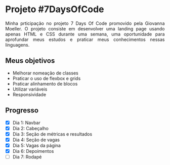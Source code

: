 # Projeto #7DaysOfCode
<p align="justify">Minha prticipação no projeto 7 Days Of Code promovido pela Giovanna Moeller. O projeto consiste em desenvolver uma landing page usando apenas HTML e CSS durante uma semana, uma oportunidade para aprofundar meus estudos e praticar meus conhecimentos nessas linguagens.</p>

## Meus objetivos
* Melhorar nomeação de classes
* Praticar o uso de flexbox e grids
* Praticar alinhamento de blocos
* Utilizar variáveis
* Responsividade

## Progresso
- [X] Dia 1: Navbar
- [X] Dia 2: Cabeçalho
- [X] Dia 3: Seção de métricas e resultados
- [X] Dia 4: Seção de vagas
- [X] Dia 5: Vagas da página
- [X] Dia 6: Depoimentos
- [ ] Dia 7: Rodapé